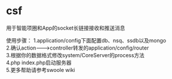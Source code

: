 # csf
用于智能项圈和App的socket长链接接收和推送消息

使用步骤：
1.application/config下面配置db、nsq、ssdb以及mongo<br/>
2.确认action--->controller转发的application/config/router<br/>
3.根据你的数据格式修改system/CoreServer的process方法<br/>
4.php index.php启动服务器<br/>
5.更多帮助请参考swoole wiki<br/>

